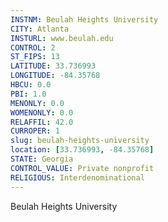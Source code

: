 ```yaml
---
INSTNM: Beulah Heights University
CITY: Atlanta
INSTURL: www.beulah.edu
CONTROL: 2
ST_FIPS: 13
LATITUDE: 33.736993
LONGITUDE: -84.35768
HBCU: 0.0
PBI: 1.0
MENONLY: 0.0
WOMENONLY: 0.0
RELAFFIL: 42.0
CURROPER: 1
slug: beulah-heights-university
location: [33.736993, -84.35768]
STATE: Georgia
CONTROL_VALUE: Private nonprofit
RELIGIOUS: Interdenominational
---
```

Beulah Heights University